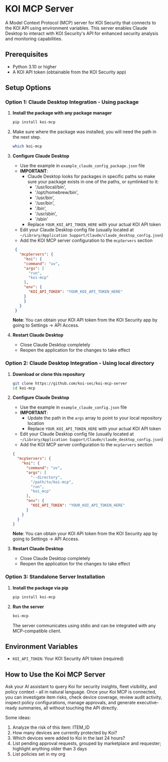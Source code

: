# KOI MCP Server

A Model Context Protocol (MCP) server for KOI Security that connects to the KOI API using environment variables. This server enables Claude Desktop to interact with KOI Security's API for enhanced security analysis and monitoring capabilities.

## Prerequisites

- Python 3.10 or higher
- A KOI API token (obtainable from the KOI Security app)


## Setup Options

### Option 1: Claude Desktop Integration - Using package

1. **Install the package with any package manager**
   ```bash
   pip install koi-mcp
   ```
2. Make sure where the package was installed, you will need the path in the next step.
   ```bash
   which koi-mcp
   ```

2. **Configure Claude Desktop**
   - Use the example in `example_claude_config_package.json` file
    - **IMPORTANT**:
        - Claude Desktop looks for packages in specific paths so make sure your package exists in one of the paths, or symlinked to it:
          - '/usr/local/bin',
          - '/opt/homebrew/bin',
          - '/usr/bin',
          - '/usr/bin',
          - '/bin',
          - '/usr/sbin',
          - '/sbin'
        - Replace `YOUR_KOI_API_TOKEN_HERE` with your actual KOI API token
   - Edit your Claude Desktop config file (usually located at `~/Library/Application Support/Claude/claude_desktop_config.json`)
   - Add the KOI MCP server configuration to the `mcpServers` section

   ```json
    {
      "mcpServers": {
        "koi": {
        "command": "uv",
        "args": [
          "run",
          "koi-mcp"
        ],
        "env": {
          "KOI_API_TOKEN": "YOUR_KOI_API_TOKEN_HERE"
        }
        }
      }
    }
   ```

   **Note**: You can obtain your KOI API token from the KOI Security app by going to Settings → API Access.

3. **Restart Claude Desktop**
   - Close Claude Desktop completely
   - Reopen the application for the changes to take effect


### Option 2: Claude Desktop Integration - Using local directory

1. **Download or clone this repository**
   ```bash
   git clone https://github.com/koi-sec/koi-mcp-server
   cd koi-mcp
   ```

2. **Configure Claude Desktop**
   - Use the example in `example_claude_config.json` file
    - **IMPORTANT**:
        - Update the path in the `args` array to point to your local repository location
        - Replace `YOUR_KOI_API_TOKEN_HERE` with your actual KOI API token
   - Edit your Claude Desktop config file (usually located at `~/Library/Application Support/Claude/claude_desktop_config.json`)
   - Add the KOI MCP server configuration to the `mcpServers` section


   ```json
   {
     "mcpServers": {
       "koi": {
         "command": "uv",
         "args": [
           "--directory",
           "/path/to/koi-mcp",
           "run",
           "koi_mcp"
         ],
         "env": {
           "KOI_API_TOKEN": "YOUR_KOI_API_TOKEN_HERE"
         }
       }
     }
   }
   ```

   **Note**: You can obtain your KOI API token from the KOI Security app by going to Settings → API Access.

3. **Restart Claude Desktop**
   - Close Claude Desktop completely
   - Reopen the application for the changes to take effect

### Option 3: Standalone Server Installation

1. **Install the package via pip**
   ```bash
   pip install koi-mcp
   ```

2. **Run the server**
   ```bash
   koi-mcp
   ```

   The server communicates using stdio and can be integrated with any MCP-compatible client.

## Environment Variables

- `KOI_API_TOKEN`: Your KOI Security API token (required)



## How to Use the Koi MCP Server
Ask your AI assistant to query Koi for security insights, fleet visibility, and policy context - all in natural language. Once your Koi MCP is connected, you can investigate item risks, check device coverage, review audit activity, inspect policy configurations, manage approvals, and generate executive-ready summaries, all without touching the API directly.

Some ideas:
1. Analyze the risk of this item: ITEM_ID
2. How many devices are currently protected by Koi?
3. Which devices were added to Koi in the last 24 hours?
4. List pending approval requests, grouped by marketplace and requester; highlight anything older than 3 days
5. List policies set in my org
